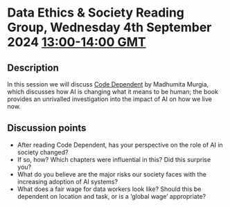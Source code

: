 # Data Ethics & Society Reading Group, Wednesday 4th September 2024 [13:00-14:00 GMT](https://www.timeanddate.com/worldclock/fixedtime.html?msg=Code+Dependent&iso=20240904T13&p1=136&ah=1)

## Description

In this session we will discuss [Code Dependent](https://www.panmacmillan.com/authors/madhumita-murgia/code-dependent/9781529097306) by Madhumita Murgia, which  discusses how AI is changing what it means to be human; the book provides an unrivalled investigation into the impact of AI on how we live now.

## Discussion points

* After reading Code Dependent, has your perspective on the role of AI in society changed?
* If so, how? Which chapters were influential in this? Did this surprise you?
* What do you believe are the major risks our society faces with the increasing adoption of AI systems?
* What does a fair wage for data workers look like? Should this be dependent on location and task, or is a ‘global wage’ appropriate?

<!--

## Meeting notes

### Who came
Number of people: 26

-->
